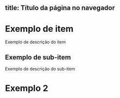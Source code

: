 title: Título da página no navegador
---

# Exemplo de item

Exemplo de descrição do item

## Exemplo de sub-item

Exemplo de descrição do sub-item

# Exemplo 2